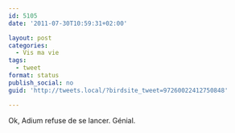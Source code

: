 ```yaml
---
id: 5105
date: '2011-07-30T10:59:31+02:00'

layout: post
categories:
  - Vis ma vie
tags:
  - tweet
format: status
publish_social: no
guid: 'http://tweets.local/?birdsite_tweet=97260022412750848'

---
```


Ok, Adium refuse de se lancer. Génial.